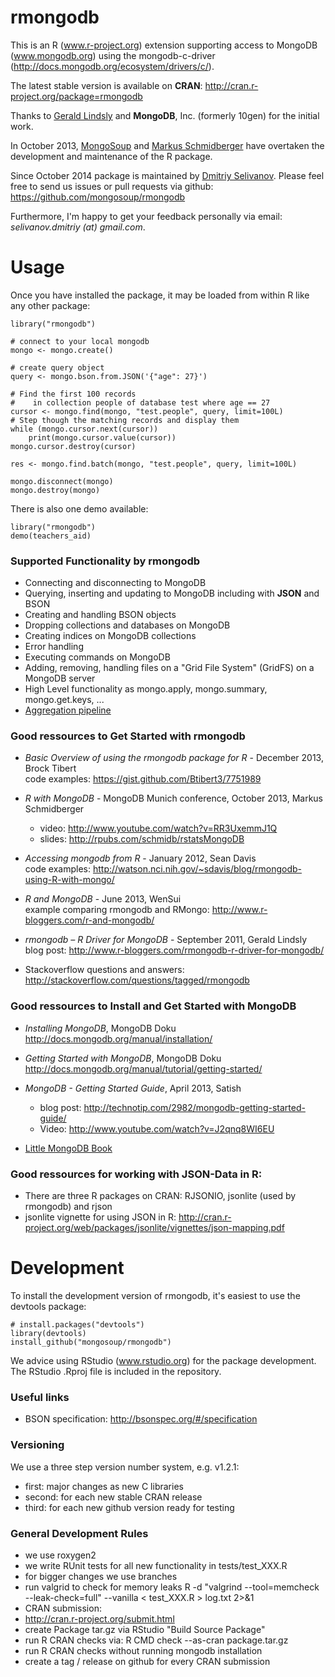 rmongodb
===================

This is an R (www.r-project.org) extension supporting access to MongoDB (www.mongodb.org) using the mongodb-c-driver (http://docs.mongodb.org/ecosystem/drivers/c/).

The latest stable version is available on **CRAN**: http://cran.r-project.org/package=rmongodb

Thanks to [Gerald Lindsly](https://github.com/gerald-lindsly) and **MongoDB**, Inc. (formerly 10gen) for the initial work. 

In October 2013, [MongoSoup](http://www.mongosoup.de) and [Markus Schmidberger](https://github.com/schmidb) have overtaken the development and maintenance of the R package.

Since October 2014 package is maintained by [Dmitriy Selivanov](https://github.com/dselivanov).
Please feel free to send us issues or pull requests via github: https://github.com/mongosoup/rmongodb

Furthermore, I'm happy to get your feedback personally via email: *selivanov.dmitriy (at) gmail.com*.



Usage
==================
Once you have installed the package, it may be loaded from within R like any other package:

    library("rmongodb")
    
    # connect to your local mongodb
    mongo <- mongo.create()
    
    # create query object 
    query <- mongo.bson.from.JSON('{"age": 27}')

    # Find the first 100 records
    #    in collection people of database test where age == 27
    cursor <- mongo.find(mongo, "test.people", query, limit=100L)
    # Step though the matching records and display them
    while (mongo.cursor.next(cursor))
        print(mongo.cursor.value(cursor))
    mongo.cursor.destroy(cursor)
    
    res <- mongo.find.batch(mongo, "test.people", query, limit=100L)
    
    mongo.disconnect(mongo)
    mongo.destroy(mongo)

There is also one demo available:
  
    library("rmongodb")
    demo(teachers_aid)


### Supported Functionality by rmongodb
* Connecting and disconnecting to MongoDB
* Querying, inserting and updating to MongoDB including with **JSON** and BSON
* Creating and handling BSON objects
* Dropping collections and databases on MongoDB
* Creating indices on MongoDB collections
* Error handling
* Executing commands on MongoDB
* Adding, removing, handling files on a "Grid File System" (GridFS) on a 
MongoDB server
* High Level functionality as mongo.apply, mongo.summary, mongo.get.keys, ...
* [Aggregation pipeline](http://docs.mongodb.org/manual/core/aggregation-pipeline/)


### Good ressources to Get Started with rmongodb
* *Basic Overview of using the rmongodb package for R* - December 2013, Brock Tibert  
  code examples: https://gist.github.com/Btibert3/7751989

* *R with MongoDB* - MongoDB Munich conference, October 2013, Markus Schmidberger
  * video: http://www.youtube.com/watch?v=RR3UxemmJ1Q
  * slides: http://rpubs.com/schmidb/rstatsMongoDB

* *Accessing mongodb from R* - January 2012, Sean Davis  
  code examples: http://watson.nci.nih.gov/~sdavis/blog/rmongodb-using-R-with-mongo/

* *R and MongoDB* - June 2013, WenSui  
  example comparing rmongodb and RMongo: http://www.r-bloggers.com/r-and-mongodb/
 
* *rmongodb – R Driver for MongoDB* - September 2011, Gerald Lindsly  
  blog post: http://www.r-bloggers.com/rmongodb-r-driver-for-mongodb/

* Stackoverflow questions and answers:  
  http://stackoverflow.com/questions/tagged/rmongodb


### Good ressources to Install and Get Started with MongoDB
* *Installing MongoDB*, MongoDB Doku  
  http://docs.mongodb.org/manual/installation/

* *Getting Started with MongoDB*, MongoDB Doku  
  http://docs.mongodb.org/manual/tutorial/getting-started/

* *MongoDB - Getting Started Guide*, April 2013, Satish
  * blog post: http://technotip.com/2982/mongodb-getting-started-guide/
  * Video: http://www.youtube.com/watch?v=J2qnq8WI6EU

* [Little MongoDB Book](https://github.com/karlseguin/the-little-mongodb-book)

### Good ressources for working with JSON-Data in R:
* There are three R packages on CRAN: RJSONIO, jsonlite (used by rmongodb) and rjson
* jsonlite vignette for using JSON in R: http://cran.r-project.org/web/packages/jsonlite/vignettes/json-mapping.pdf



Development
==================

To install the development version of rmongodb, it's easiest to use the devtools package:

    # install.packages("devtools")
    library(devtools)
    install_github("mongosoup/rmongodb")
    
We advice using RStudio (www.rstudio.org) for the package development. The RStudio .Rproj file is included in the repository.

### Useful links
* BSON specification: http://bsonspec.org/#/specification

### Versioning
We use a three step version number system, e.g. v1.2.1:
* first: major changes as new C libraries
* second: for each new stable CRAN release
* third: for each new github version ready for testing

### General Development Rules
* we use roxygen2
* we write RUnit tests for all new functionality in tests/test_XXX.R
* for bigger changes we use branches
* run valgrid to check for memory leaks
    R -d "valgrind --tool=memcheck --leak-check=full" --vanilla < test_XXX.R > log.txt 2>&1
* CRAN submission:
 * http://cran.r-project.org/submit.html
 * create Package tar.gz via RStudio "Build Source Package"
 * run R CRAN checks via: R CMD check --as-cran package.tar.gz
 * run R CRAN checks without running mongodb installation
 * create a tag / release on github for every CRAN submission
